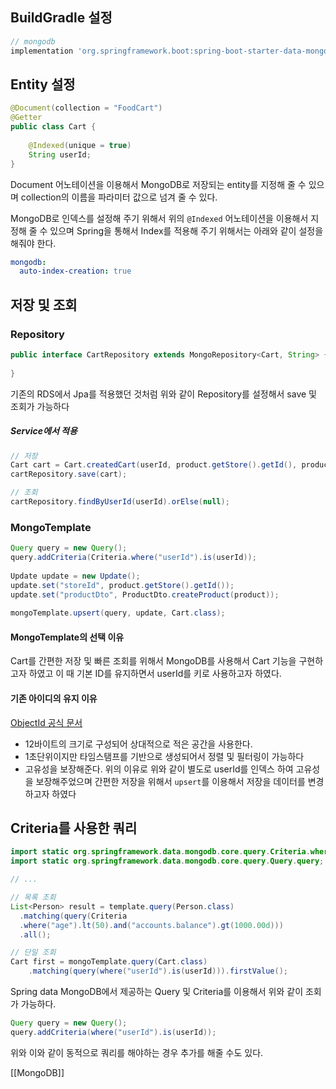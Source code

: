 ## BuildGradle 설정

```gradle
// mongodb  
implementation 'org.springframework.boot:spring-boot-starter-data-mongodb'
```
## Entity 설정
```Java
@Document(collection = "FoodCart")  
@Getter  
public class Cart {  
  
    @Indexed(unique = true)  
    String userId;
}
```

Document 어노테이션을 이용해서 MongoDB로 저장되는 entity를 지정해 줄 수 있으며
collection의 이름을 파라미터 값으로 넘겨 줄 수 있다.

MongoDB로 인덱스를 설정해 주기 위해서 위의 `@Indexed` 어노테이션을 이용해서 지정해 줄 수 있으며
Spring을 통해서 Index를 적용해 주기 위해서는 아래와 같이 설정을 해줘야 한다.
```yaml
mongodb:  
  auto-index-creation: true
```

## 저장 및 조회

### Repository
```Java
public interface CartRepository extends MongoRepository<Cart, String> {  
  
}
```
기존의 RDS에서 Jpa를 적용했던 것처럼 위와 같이 Repository를 설정해서 save 및 조회가 가능하다
##### Service에서 적용
``` Java
// 저장
Cart cart = Cart.createdCart(userId, product.getStore().getId(), product); 
cartRepository.save(cart);

// 조회
cartRepository.findByUserId(userId).orElse(null);
```

### MongoTemplate
```Java
Query query = new Query();  
query.addCriteria(Criteria.where("userId").is(userId));  
  
Update update = new Update();  
update.set("storeId", product.getStore().getId());  
update.set("productDto", ProductDto.createProduct(product));  
  
mongoTemplate.upsert(query, update, Cart.class);
```
#### MongoTemplate의 선택 이유
Cart를 간편한 저장 및 빠른 조회를 위해서 MongoDB를 사용해서 Cart 기능을 구현하고자 하였고
이 때 기본 ID를 유지하면서 userId를 키로 사용하고자 하였다.
#### 기존 아이디의 유지 이유
[ObjectId 공식 문서](https://www.mongodb.com/docs/manual/reference/bson-types/#objectid)
- 12바이트의 크기로 구성되어 상대적으로 적은 공간을 사용한다.
- 1초단위이지만 타임스탬프를 기반으로 생성되어서 정렬 및 필터링이 가능하다
- 고유성을 보장해준다.
위의 이유로 위와 같이 별도로 userId를 인덱스 하여 고유성을 보장해주었으며 간편한 저장을 위해서
`upsert`를 이용해서 저장을 데이터를 변경하고자 하였다

## Criteria를 사용한 쿼리

```Java
import static org.springframework.data.mongodb.core.query.Criteria.where;
import static org.springframework.data.mongodb.core.query.Query.query;

// ...

// 목록 조회
List<Person> result = template.query(Person.class)
  .matching(query(Criteria
  .where("age").lt(50).and("accounts.balance").gt(1000.00d)))
  .all();

// 단일 조회
Cart first = mongoTemplate.query(Cart.class)  
    .matching(query(where("userId").is(userId))).firstValue();

```
Spring data MongoDB에서 제공하는 Query 및 Criteria를 이용해서 위와 같이 조회가 가능하다.

```Java
Query query = new Query();  
query.addCriteria(where("userId").is(userId));
```
위와 이와 같이 동적으로 쿼리를 해야하는 경우 추가를 해줄 수도 있다.

[[MongoDB]]